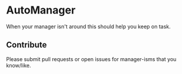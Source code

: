 # AutoManager

When your manager isn't around this should help you keep on task.

## Contribute

Please submit pull requests or open issues for manager-isms that you know/like.